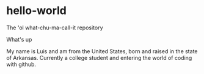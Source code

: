 # hello-world
The 'ol what-chu-ma-call-it repository 

What's up

My name is Luis and am from the United States, born and raised in the state of Arkansas. 
Currently a college student and entering the world of coding with github.
